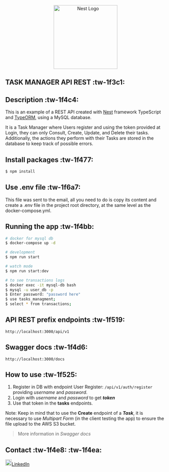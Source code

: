 <p align="center">
  <a href="http://nestjs.com/" target="blank"><img src="https://nestjs.com/img/logo-small.svg" width="200" alt="Nest Logo" /></a>
</p>

[circleci-image]: https://img.shields.io/circleci/build/github/nestjs/nest/master?token=abc123def456
[circleci-url]: https://circleci.com/gh/nestjs/nest

## TASK MANAGER API REST :tw-1f3c1:

  <!--[![Backers on Open Collective](https://opencollective.com/nest/backers/badge.svg)](https://opencollective.com/nest#backer)
  [![Sponsors on Open Collective](https://opencollective.com/nest/sponsors/badge.svg)](https://opencollective.com/nest#sponsor)-->

## Description :tw-1f4c4:

This is an example of a REST API created with  [Nest](https://github.com/nestjs/nest) framework TypeScript and [TypeORM](https://github.com/typeorm/typeorm), using a MySQL database.

It is a Task Manager where Users register and using the token provided at Login, they can only Consult, Create, Update, and Delete their tasks. Additionally, the actions they perform with their Tasks are stored in the database to keep track of possible errors.

## Install packages :tw-1f477:

```bash
$ npm install
```
## Use .env file :tw-1f6a7:
This file was sent to the email, all you need to do is copy its content and create a .env file in the project root directory, at the same level as the docker-compose.yml.

## Running the app :tw-1f4bb:

```bash
# docker for mysql db
$ docker-compose up -d

# development
$ npm run start

# watch mode
$ npm run start:dev

# to see transactions logs
$ docker exec -it mysql-db bash
$ mysql -u user_db -p
$ Enter password: "password here"
$ use tasks_managment;
$ select * from transactions;

```
## API REST prefix endpoints :tw-1f519:
`http://localhost:3000/api/v1`

## Swagger docs :tw-1f4d6:
 `http://localhost:3000/docs`

## How to use :tw-1f525:

1.  Register in DB with endpoint User Register: `/api/v1/auth/register` providing *username* and *password*.
2. Login with *username* and *password* to get ***token***
3. Use that token in the **tasks** endpoints.

Note: Keep in mind that to use the **Create** endpoint of a ***Task***, it is necessary to use *Multipart Form* (in the client testing the app) to ensure the file upload to the AWS S3 bucket.

> More information in *Swagger docs*

## Contact :tw-1f4e8: :tw-1f4ea:
<a href="https://www.linkedin.com/in/ariel-alvarez-gasca-4338812aa/" target="_blank"><img  src="https://upload.wikimedia.org/wikipedia/commons/thumb/8/81/LinkedIn_icon.svg/2048px-LinkedIn_icon.svg.png?style=social&label=LinkedIn" width="20" height="20">LinkedIn</a>
